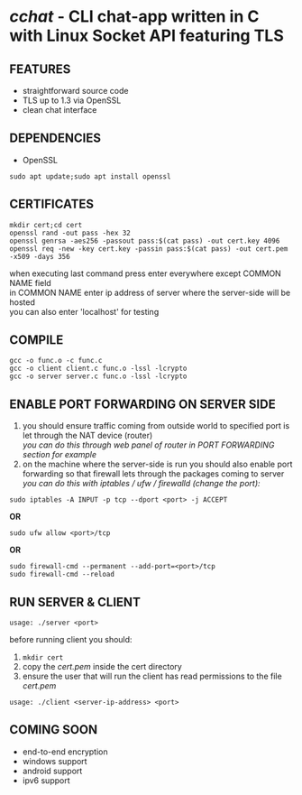 # *cchat* - CLI chat-app written in C with Linux Socket API featuring TLS

## FEATURES

- straightforward source code
- TLS up to 1.3 via OpenSSL
- clean chat interface

## DEPENDENCIES

- OpenSSL

```
sudo apt update;sudo apt install openssl
```

## CERTIFICATES

```
mkdir cert;cd cert
openssl rand -out pass -hex 32
openssl genrsa -aes256 -passout pass:$(cat pass) -out cert.key 4096
openssl req -new -key cert.key -passin pass:$(cat pass) -out cert.pem -x509 -days 356
```

when executing last command press enter everywhere except COMMON NAME field<br>
in COMMON NAME enter ip address of server where the server-side will be hosted<br>
you can also enter 'localhost' for testing 

## COMPILE

```
gcc -o func.o -c func.c
gcc -o client client.c func.o -lssl -lcrypto
gcc -o server server.c func.o -lssl -lcrypto
```

## ENABLE PORT FORWARDING ON SERVER SIDE

1. you should ensure traffic coming from outside world to specified port is let through the NAT device (router)<br>
*you can do this through web panel of router in PORT FORWARDING section for example*
2. on the machine where the server-side is run you should also enable port forwarding so that firewall lets through the packages coming to server<br>
*you can do this with iptables / ufw / firewalld (change the port):*

```
sudo iptables -A INPUT -p tcp --dport <port> -j ACCEPT
```

**OR**

```
sudo ufw allow <port>/tcp
```

**OR**

```
sudo firewall-cmd --permanent --add-port=<port>/tcp
sudo firewall-cmd --reload
```

## RUN SERVER & CLIENT

```
usage: ./server <port>
```

before running client you should:
1. ```mkdir cert```
2. copy the *cert.pem* inside the cert directory
3. ensure the user that will run the client has read permissions to the file *cert.pem*

```
usage: ./client <server-ip-address> <port>
```

## COMING SOON

- end-to-end encryption
- windows support
- android support
- ipv6 support

